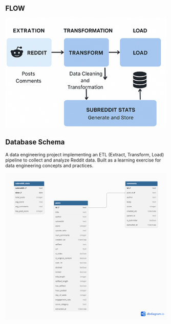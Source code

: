  ## FLOW

![Flow](flow.png)


 ## Database Schema
A data engineering project implementing an ETL (Extract, Transform, Load) pipeline to collect and analyze Reddit data. Built as a learning exercise for data engineering concepts and practices.

![Database Schema](schema.png)

 